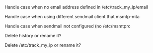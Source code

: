 Handle case when no email address defined in /etc/track_my_ip/email

Handle case when using different sendmail client that msmtp-mta

Handle case when sendmail not configured (no /etc/msmtprc

Delete history or rename it?

Delete /etc/track_my_ip or rename it?
